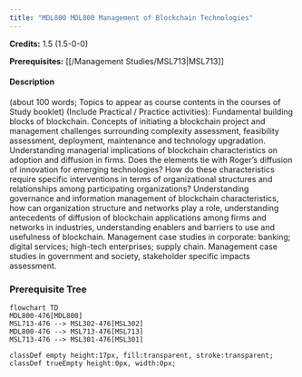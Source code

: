 ```yaml
---
title: "MDL800 MDL800 Management of Blockchain Technologies"
---
```

**Credits:** 1.5 (1.5-0-0)

**Prerequisites:** [[/Management Studies/MSL713|MSL713]]

#### Description
(about 100 words; Topics to appear as course contents in the courses of Study booklet) (Include Practical / Practice activities): Fundamental building blocks of blockchain. Concepts of initiating a blockchain project and management challenges surrounding complexity assessment, feasibility assessment, deployment, maintenance and technology upgradation. Understanding managerial implications of blockchain characteristics on adoption and diffusion in firms. Does the elements tie with Roger’s diffusion of innovation for emerging technologies? How do these characteristics require specific interventions in terms of organizational structures and relationships among participating organizations? Understanding governance and information management of blockchain characteristics, how can organization structure and networks play a role, understanding antecedents of diffusion of blockchain applications among firms and networks in industries, understanding enablers and barriers to use and usefulness of blockchain. Management case studies in corporate: banking; digital services; high-tech enterprises; supply chain. Management case studies in government and society, stakeholder specific impacts assessment.

### Prerequisite Tree

```mermaid
flowchart TD
MDL800-476[MDL800]
MSL713-476 --> MSL302-476[MSL302]
MDL800-476 --> MSL713-476[MSL713]
MSL713-476 --> MSL301-476[MSL301]

classDef empty height:17px, fill:transparent, stroke:transparent;
classDef trueEmpty height:0px, width:0px;
```